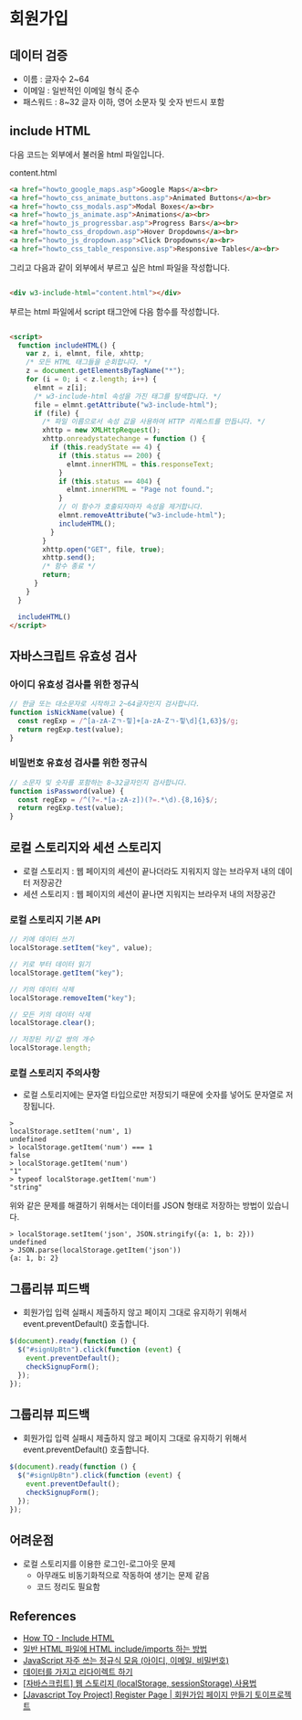 # 회원가입

## 데이터 검증

- 이름 : 글자수 2~64
- 이메일 : 일반적인 이메일 형식 준수
- 패스워드 : 8~32 글자 이하, 영어 소문자 및 숫자 반드시 포함

## include HTML

다음 코드는 외부에서 불러올 html 파일입니다.

content.html

```html
<a href="howto_google_maps.asp">Google Maps</a><br>
<a href="howto_css_animate_buttons.asp">Animated Buttons</a><br>
<a href="howto_css_modals.asp">Modal Boxes</a><br>
<a href="howto_js_animate.asp">Animations</a><br>
<a href="howto_js_progressbar.asp">Progress Bars</a><br>
<a href="howto_css_dropdown.asp">Hover Dropdowns</a><br>
<a href="howto_js_dropdown.asp">Click Dropdowns</a><br>
<a href="howto_css_table_responsive.asp">Responsive Tables</a><br>
```

그리고 다음과 같이 외부에서 부르고 싶은 html 파일을 작성합니다.

```html

<div w3-include-html="content.html"></div>
```

부르는 html 파일에서 script 태그안에 다음 함수를 작성합니다.

```html

<script>
  function includeHTML() {
    var z, i, elmnt, file, xhttp;
    /* 모든 HTML 태그들을 순회합니다. */
    z = document.getElementsByTagName("*");
    for (i = 0; i < z.length; i++) {
      elmnt = z[i];
      /* w3-include-html 속성을 가진 태그를 탐색합니다. */
      file = elmnt.getAttribute("w3-include-html");
      if (file) {
        /* 파일 이름으로서 속성 값을 사용하여 HTTP 리퀘스트를 만듭니다. */
        xhttp = new XMLHttpRequest();
        xhttp.onreadystatechange = function () {
          if (this.readyState == 4) {
            if (this.status == 200) {
              elmnt.innerHTML = this.responseText;
            }
            if (this.status == 404) {
              elmnt.innerHTML = "Page not found.";
            }
            // 이 함수가 호출되자마자 속성을 제거합니다.
            elmnt.removeAttribute("w3-include-html");
            includeHTML();
          }
        }
        xhttp.open("GET", file, true);
        xhttp.send();
        /* 함수 종료 */
        return;
      }
    }
  }

  includeHTML()
</script>
```

## 자바스크립트 유효성 검사

### 아이디 유효성 검사를 위한 정규식

```javascript
// 한글 또는 대소문자로 시작하고 2~64글자인지 검사합니다.
function isNickName(value) {
  const regExp = /^[a-zA-Zㄱ-힣]+[a-zA-Zㄱ-힣\d]{1,63}$/g;
  return regExp.test(value);
}
```

### 비밀번호 유효성 검사를 위한 정규식

```javascript
// 소문자 및 숫자를 포함하는 8~32글자인지 검사합니다.
function isPassword(value) {
  const regExp = /^(?=.*[a-zA-z])(?=.*\d).{8,16}$/;
  return regExp.test(value);
}
```

## 로컬 스토리지와 세션 스토리지

- 로컬 스토리지 : 웹 페이지의 세션이 끝나더라도 지워지지 않는 브라우저 내의 데이터 저장공간
- 세션 스토리지 : 웹 페이지의 세션이 끝나면 지워지는 브라우저 내의 저장공간

### 로컬 스토리지 기본 API

```javascript
// 키에 데이터 쓰기
localStorage.setItem("key", value);

// 키로 부터 데이터 읽기
localStorage.getItem("key");

// 키의 데이터 삭제
localStorage.removeItem("key");

// 모든 키의 데이터 삭제
localStorage.clear();

// 저장된 키/값 쌍의 개수
localStorage.length;
```

### 로컬 스토리지 주의사항

- 로컬 스토리지에는 문자열 타입으로만 저장되기 때문에 숫자를 넣어도 문자열로 저장됩니다.

```
>
localStorage.setItem('num', 1)
undefined
> localStorage.getItem('num') === 1
false
> localStorage.getItem('num')
"1"
> typeof localStorage.getItem('num')
"string"
```

위와 같은 문제를 해결하기 위해서는 데이터를 JSON 형태로 저장하는 방법이 있습니다.

```
> localStorage.setItem('json', JSON.stringify({a: 1, b: 2}))
undefined
> JSON.parse(localStorage.getItem('json'))
{a: 1, b: 2}
```

## 그룹리뷰 피드백

- 회원가입 입력 실패시 제출하지 않고 페이지 그대로 유지하기 위해서 event.preventDefault() 호출합니다.

```javascript
$(document).ready(function () {
  $("#signUpBtn").click(function (event) {
    event.preventDefault();
    checkSignupForm();
  });
});
```

## 그룹리뷰 피드백

- 회원가입 입력 실패시 제출하지 않고 페이지 그대로 유지하기 위해서 event.preventDefault() 호출합니다.

```javascript
$(document).ready(function () {
  $("#signUpBtn").click(function (event) {
    event.preventDefault();
    checkSignupForm();
  });
});
```

## 어려운점

- 로컬 스토리지를 이용한 로그인-로그아웃 문제
    - 아무래도 비동기화적으로 작동하여 생기는 문제 같음
    - 코드 정리도 필요함

## References

- [How TO - Include HTML](https://www.w3schools.com/howto/howto_html_include.asp)
- [일반 HTML 파일에 HTML include/imports 하는 방법](https://kyung-a.tistory.com/18)
- [JavaScript 자주 쓰는 정규식 모음 (아이디, 이메일, 비밀번호)](https://rateye.tistory.com/468)
- [데이터를 가지고 리다이렉트 하기](https://minhanpark.github.io/today-i-learned/redirect-with-data/)
- [\[자바스크립트\] 웹 스토리지 (localStorage, sessionStorage) 사용법](https://www.daleseo.com/js-web-storage/)
- [\[Javascript Toy Project\] Register Page | 회원가입 페이지 만들기 토이프로젝트](https://velog.io/@eunjin/Javascript-Register-Page-%ED%9A%8C%EC%9B%90%EA%B0%80%EC%9E%85-%ED%8E%98%EC%9D%B4%EC%A7%80-%EB%A7%8C%EB%93%A4%EA%B8%B0)


